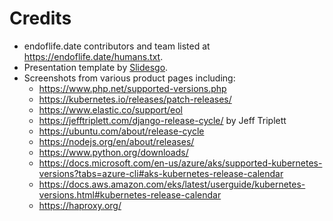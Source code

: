 # Credits

- endoflife.date contributors and team listed at <https://endoflife.date/humans.txt>.
- Presentation template by [Slidesgo](https://slidesgo.com/theme/aqua-marketing-plan).
- Screenshots from various product pages including:
	- <https://www.php.net/supported-versions.php>
	- <https://kubernetes.io/releases/patch-releases/>
	- <https://www.elastic.co/support/eol>
	- <https://jefftriplett.com/django-release-cycle/> by Jeff Triplett
	- <https://ubuntu.com/about/release-cycle>
	- <https://nodejs.org/en/about/releases/>
	- <https://www.python.org/downloads/>
	- <https://docs.microsoft.com/en-us/azure/aks/supported-kubernetes-versions?tabs=azure-cli#aks-kubernetes-release-calendar>
	- <https://docs.aws.amazon.com/eks/latest/userguide/kubernetes-versions.html#kubernetes-release-calendar>
	- <https://haproxy.org/>